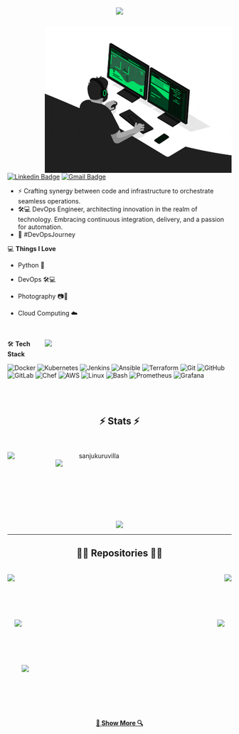 <h1 align="center">
  <a href="https://git.io/typing-svg">
    <img src="https://readme-typing-svg.herokuapp.com/?lines=Hello,+There!+👋;This+is+Sanju+Kuruvilla...;Nice+to+meet+you!&center=true&size=25&vCenter=true">
  </a>
</h1>

<img align="right" src="https://github.com/sanjukuruvilla/sanjukuruvilla/blob/main/developer.gif" alt="Coder GIF" width="420" height="330">


[![Linkedin Badge](https://img.shields.io/badge/-sanjukuruvilla-blue?style=flat-square&logo=Linkedin&logoColor=white&link=https://www.linkedin.com/in/sanju-kuruvilla/)](https://www.linkedin.com/in/sanju-kuruvilla/)
[![Gmail Badge](https://img.shields.io/badge/-kuruvillasanju@gmail.com-c14438?style=flat-square&logo=Gmail&logoColor=white&link=mailto:kuruvillasanju@gmail.com)](mailto:kuruvillasanju@gmail.com) 


- ⚡ Crafting synergy between code and infrastructure to orchestrate seamless operations.
- 🛠💻 DevOps Engineer, architecting innovation in the realm of technology. Embracing continuous integration, delivery, and a passion for automation.
- 🚀 #DevOpsJourney
  
💻 **Things I Love**

- Python 🐍
- DevOps 🛠💻
- Photography 📷📸
- Cloud Computing ☁️

   <br><a href="https://github.com/sanjukuruvilla/github-readme-stats" title="Go to Source">
 <img align="right" width=420 height="auto" src="https://github-readme-stats.vercel.app/api?username=sanjukuruvilla&show_icons=true&theme=dark&border_color=61dafb&hide_border=true&include_all_commits=true"/>
    </a>
    
🛠 **Tech Stack**

![Docker](https://img.shields.io/badge/Docker-000000?style=flat&logo=Docker) 
![Kubernetes](https://img.shields.io/badge/Kubernetes-000000?style=flat&logo=Kubernetes)
![Jenkins](https://img.shields.io/badge/Jenkins-000000?style=flat&logo=Jenkins)
![Ansible](https://img.shields.io/badge/Ansible-000000?style=flat&logo=Ansible)
![Terraform](https://img.shields.io/badge/Terraform-000000?style=flat&logo=Terraform)
![Git](https://img.shields.io/badge/Git-000000?style=flat&logo=Git)
![GitHub](https://img.shields.io/badge/GitHub-000000?style=flat&logo=GitHub)
![GitLab](https://img.shields.io/badge/GitLab-000000?style=flat&logo=GitLab)
![Chef](https://img.shields.io/badge/Chef-000000?style=flat&logo=Chef)
![AWS](https://img.shields.io/badge/AWS-000000?style=flat&logo=Amazon-AWS)
![Linux](https://img.shields.io/badge/Linux-000000?style=flat&logo=Linux)
![Bash](https://img.shields.io/badge/Bash-000000?style=flat&logo=GNU-Bash)
![Prometheus](https://img.shields.io/badge/Prometheus-000000?style=flat&logo=Prometheus)
![Grafana](https://img.shields.io/badge/Grafana-000000?style=flat&logo=Grafana)
<br>
<br>
<br><br>
<h2 align="center">⚡ Stats ⚡</h2>
<br>
<p align=center>
  <div align=center>
    <a href="https://github.com/sanjukuruvilla/github-readme-streak-stats" title="Go to Source">
      <img align="left" width=396 src="https://github-readme-streak-stats.herokuapp.com/?user=sanjukuruvilla&theme=react&border=61dafb&hide_border=true" alt="sanjukuruvilla" />
    </a>
    <a href="https://github.com/sanjukuruvilla/github-readme-stats" title="Go to Source">
      <img align="right" width=396 src="https://github-readme-stats.vercel.app/api?username=sanjukuruvilla&show_icons=true&theme=react&border_color=61dafb&hide_border=true" />
    </a>
  </div>
  <br><br><br><br><br><br><br><br><br>
  <div align=center>
    <a href="https://github.com/sanjukuruvilla/github-readme-stats">
      <img width=325 align="center" src="https://github-readme-stats.vercel.app/api/top-langs/?username=sanjukuruvilla&hide=c%23,powershell,Mathematica,Ruby,Objective-C,Objective-C%2b%2b,Cuda&title_color=61dafb&text_color=ffffff&icon_color=61dafb&bg_color=20232a&langs_count=8&layout=compact&border_color=61dafb&hide_border=true" />
    </a>
  </div>
</p>

<hr>
<h2 align="center">👨‍💻 Repositories 👨‍💻</h2>
<br>
<div width="100%" align="center">
  <a align="left" href="https://github.com/sanjukuruvilla/Docker_apps" title="Docker_apps"><img align="left" height="115" src="https://github-readme-stats.vercel.app/api/pin/?username=sanjukuruvilla&repo=Docker_apps&theme=react&border_color=61dafb&border_radius=10"></a><a align="right" href="https://github.com/sanjukuruvilla/Terraform" title="Terraform"><img align="right" height="115" src="https://github-readme-stats.vercel.app/api/pin/?username=sanjukuruvilla&repo=Terraform&theme=react&border_color=61dafb&border_radius=10"></a>
</div>
<br/><br/><br/><br/><br/><br/>
<div width="100%" align="center">
  <a align="left" href="https://github.com/sanjukuruvilla/AWS_workshop" title="AWS_workshop"><img align="left" height="115" src="https://github-readme-stats.vercel.app/api/pin/?username=sanjukuruvilla&repo=AWS_workshop&theme=react&border_color=61dafb&border_radius=10"></a><a align="right" href="https://github.com/sanjukuruvilla/Linux-User-Automation" title="Linux-User-Automation"><img align="right" height="115" src="https://github-readme-stats.vercel.app/api/pin/?username=sanjukuruvilla&repo=Linux-User-Automation&theme=react&border_color=61dafb&border_radius=10"></a>  
</div>
<br/><br/><br/><br/><br/><br/>
<div width="100%" align="center">
  <a align="left" href="https://github.com/sanjukuruvilla/Ansible.git" title="Ansible"><img align="left" height="115" src="https://github-readme-stats.vercel.app/api/pin/?username=sanjukuruvilla&repo=Ansible&theme=react&border_color=61dafb&border_radius=10"></a>  
</div>
<br/><br/><br/><br/><br/><br/>
<h4 align="center">
  <a href="https://github.com/sanjukuruvilla?tab=repositories" title="Show Repositories">🔎 Show More 🔍</a>
</h4>
